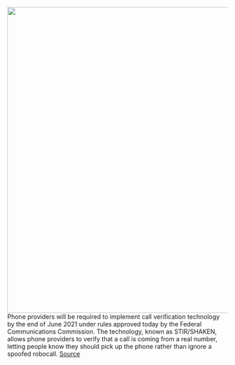 <img src='https://cdn.vox-cdn.com/thumbor/OGHMw-rZIx_daVLP_88HVbcI2Ow=/0x0:2040x1360/1200x800/filters:focal(857x517:1183x843)/cdn.vox-cdn.com/uploads/chorus_image/image/66581548/DSCF2964.0.jpg' width='700px' /><br/>
Phone providers will be required to implement call verification technology by the end of June 2021 under rules approved today by the Federal Communications Commission. The technology, known as STIR/SHAKEN, allows phone providers to verify that a call is coming from a real number, letting people know they should pick up the phone rather than ignore a spoofed robocall.
<a href='https://www.theverge.com/2020/3/31/21201140/fcc-stir-shaken-approved-june-2021-deadline-robocalls'> Source <a/>